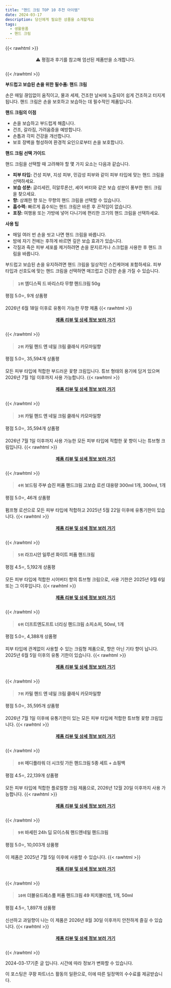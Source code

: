 ```yaml
---
title: "핸드 크림 TOP 10 추천 아이템"
date: 2024-03-17
description: 당신에게 필요한 상품을 소개할게요
tags:
  - 생활용품
  - 핸드 크림
---
```

{{< rawhtml >}}<div class="toc" style="text-align: center; height: 50px; line-height: 2;">  <p>⚠️ 평점과 후기를 참고해 엄선된 제품만을 소개합니다.<br></p></div> {{< /rawhtml >}}

**부드럽고 보습된 손을 위한 필수품: 핸드 크림**

손은 매일 끊임없이 움직이고, 물과 세제, 건조한 날씨에 노출되어 쉽게 건조하고 터지게 됩니다. 핸드 크림은 손을 보호하고 보습하는 데 필수적인 제품입니다.

**핸드 크림의 이점**

* 손을 보습하고 부드럽게 해줍니다.
* 건조, 갈라짐, 가려움증을 예방합니다.
* 손톱과 각피 건강을 개선합니다.
* 보호 장벽을 형성하여 환경적 요인으로부터 손을 보호합니다.

**핸드 크림 선택 가이드**

핸드 크림을 선택할 때 고려해야 할 몇 가지 요소는 다음과 같습니다.

* **피부 타입:** 건성 피부, 지성 피부, 민감성 피부와 같이 피부 타입에 맞는 핸드 크림을 선택하세요.
* **보습 성분:** 글리세린, 히알루론산, 셰어 버터와 같은 보습 성분이 풍부한 핸드 크림을 찾으세요.
* **향:** 상쾌한 향 또는 무향의 핸드 크림을 선택할 수 있습니다.
* **흡수력:** 빠르게 흡수되는 핸드 크림은 바른 후 끈적임이 없습니다.
* **포장:** 여행용 또는 가방에 넣어 다니기에 편리한 크기의 핸드 크림을 선택하세요.

**사용 팁**

* 매일 여러 번 손을 씻고 나면 핸드 크림을 바릅니다.
* 밤에 자기 전에는 후하게 바르면 깊은 보습 효과가 있습니다.
* 각질과 죽은 피부 세포를 제거하려면 손을 문지르거나 스크럽을 사용한 후 핸드 크림을 바릅니다.

부드럽고 보습된 손을 유지하려면 핸드 크림을 일상적인 스킨케어에 포함하세요. 피부 타입과 선호도에 맞는 핸드 크림을 선택하면 매끄럽고 건강한 손을 가질 수 있습니다.


>#### `1위` 엠디스픽 드 바리스타 무향 핸드크림 50g
평점 5.0⭐, 9개 상품평

2026년 6월 18일 이후로 유통이 가능한 무향 제품
{{< rawhtml >}}<div class="toc" style="text-align: center; height: 50px; line-height: 2;"><p><b><a href="https://link.coupang.com/re/AFFSDP?lptag=AF5033054&pageKey=7652273307&itemId=20364108632&vendorItemId=88145062116&traceid=V0-153-1f3aae0494909ff6&clickBeacon=lDSBg08HTx6GpNC5lLF5sFj32YtRqcd0VkjIB5XZzZvDXvLBG4Xc9eYgZRwlckXARIhx3frQ9fq7kYZNKE1oEt8wxr1Q6LBcV4QlBj5DAvHlMYDMUzsAPOaSIDodw98bWrWFRZAaBa9NRKOdeJm6Egx9oIpZE2GQ1ow8oujyYsIe5_AM0RwOlKcmd9bjWJXN75QWGWp--Y5hl3XucaC9Y_8-nnIMXMTt9-TKZLbaJHSuIRK6qlf9WBd5lizknS5giQnW33Njszg5hvwSMy0cPt-J2vkHy3_qgXsyOqXhOr8Pc4cBdAroFfa9O0PpFF4ondjgh1DcHLp_MxXJoWbVt2FyTrUXiA6UkU8LqGvdqBshM40iKuLzu3nY6ROBOrFNbv9utEHUxq0QCViUyG7UC7ML-PZp7KKZZEfl69ijN17sQv0nd-fhJ88I0J3WEYppjRYI1buXQsQn8zGgVjW3At5Q9P9G_EJSq4K2NXmZ6D6yReRzVpep4kdJ14thJKFuLD5dJ83LW01zgVKes4jUD4uVe4991rMYd_X8ZWErcuYl1uQCPpU6I9OstEt83OrNupOTCoQHa4Dury3coaiWCw4qxrf7o4do7ViWKLKdi7egHUZVHTYxxnJsGQ6MAQ0WXff_NwGCauwHrQ-fQWplHprP9RDcFi03ZIILy6RCYq_m9334gS1oqBBlcyf1eqFGMEBeQsk7Mn-brgPr4A-VPn50KEmDI1TwU5_Pp0bbHjvJmkHxrmtfpRvr0BXQSGzA_MMK_QTpEYU65KjsDN9GUPrUbMab2Gvh4L6Bm_6BCMHW1o1XIWw657FLfqYNybuRFGobPKDm2BvZihlUa6ZKOCAOuASdsDxkQcU_7kVONjFcOXX5HF1OaoKuZQj7_AvbzOZVWO93s9gMOVjxTIMaMOdjiMhBo8ajcSToEAY58v4qFn7s6g%3D%3D&requestid=20240317203001339267645999&token=31850C%7CMIXED">제품 리뷰 및 상세 정보 보러 가기</a></b><br></p> </div>{{< /rawhtml >}}

>#### `2위` 카밀 핸드 앤 네일 크림 클래식 카모마일향
평점 5.0⭐, 35,594개 상품평

모든 피부 타입에 적합한 부드러운 꽃향 크림입니다. 튜브 형태의 용기에 담겨 있으며 2026년 7월 1일 이후까지 사용 가능합니다.
{{< rawhtml >}}<div class="toc" style="text-align: center; height: 50px; line-height: 2;"><p><b><a href="https://link.coupang.com/re/AFFSDP?lptag=AF5033054&pageKey=6581209208&itemId=12288932420&vendorItemId=85072867800&traceid=V0-153-61fc5204549c1638&requestid=20240317203001339267645999&token=31850C%7CMIXED">제품 리뷰 및 상세 정보 보러 가기</a></b><br></p> </div>{{< /rawhtml >}}

>#### `3위` 카밀 핸드 앤 네일 크림 클래식 카모마일향
평점 5.0⭐, 35,594개 상품평

2026년 7월 1일 이후까지 사용 가능한 모든 피부 타입에 적합한 꽃 향이 나는 튜브형 크림입니다.
{{< rawhtml >}}<div class="toc" style="text-align: center; height: 50px; line-height: 2;"><p><b><a href="https://link.coupang.com/re/AFFSDP?lptag=AF5033054&pageKey=6581209208&itemId=12288952858&vendorItemId=83045014806&traceid=V0-153-61fc5204549c1638&requestid=20240317203001339267645999&token=31850C%7CMIXED">제품 리뷰 및 상세 정보 보러 가기</a></b><br></p> </div>{{< /rawhtml >}}

>#### `4위` 보드링 주부 습진 퍼퓸 핸드크림 고보습 로션 대용량 300ml 1개, 300ml, 1개
평점 5.0⭐, 46개 상품평

펌프형 로션으로 모든 피부 타입에 적합하고 2025년 5월 22일 이후에 유통기한이 있습니다.
{{< rawhtml >}}<div class="toc" style="text-align: center; height: 50px; line-height: 2;"><p><b><a href="https://link.coupang.com/re/AFFSDP?lptag=AF5033054&pageKey=7442785116&itemId=19357471204&vendorItemId=88353042463&traceid=V0-153-b94d208e5297210e&clickBeacon=sIct5Jvp348sVoAfsPyMYg33ue0V7TsJaLudF6SUsoiII0nyhqK_kxJBS0LoTNnmNDPdP_Vbsr1EgxpXQAqdZQEIot7jjDbZ_beas26AKGcKSQa2nHeGeDg1eungz8vAl1ImHaO08fuxFYZml0dTQO10fmAYiDcKYsckxzkbXrEf4SIWboVutlbHE1OXcZOMX1a_O7zKGnByHDnz0DLFh53eB5TfJ9k1RRaACXIfw79Hj9bY5mvpnY8tGDCPEb_i-wJqNk608EQzwd5_CB17EPxWoS_55bs40P4rrMrt6kMH1EblVmMW9OpUL9p5jPJpM_KwpfQ35S4bY7HMkwbUwV9cr5SmxpENTLmsYJ9lra8-jSh9JnllveX1eKFcGmROZhVBTJKhUnt0PjRC_1r86f1MTqK0q3uD3rNdnnOlLwrc8yMgpOdyfxygNB7pRoTdWwGCtwTAQUiOKNcyk1lTrbdDj_aSFG_10uOgj1z4YSes-NmP3ZA-0vCTwmdDeCIkHrNXtcDUf3Af2al4Viyvkdyws-JXizqJKblSMWW3B2q2r5nmu_05awyvd21C7_2BwpjUsyb6LLZ_msHM6O_t3vOCQ1nIwHES0j9XeZijyhGXHRXNv_mKSTEyWkkehZNrlog9XQ5XqC5G2rPn4fBjxunAs8DMF9jA3roetMjbYi974i7VNb58q_BVtdtZY_A0QM_rX0_5X_Ktg-zQhhX5FYfu8DYo8-TYb7Vjf8tnfsYFlYNCcnuMGeaV7jadeLvP0MilmHyxV_JEYy9SK_QyE9q6RBh5m4ufApwfH4vG4r0cnH8AhuV-ghA72Gt9MBvk97k9pH4AoRIvOLUiiRK0HRoEDTuH-hyc0aSzOmcg54j4rbbZde6__pg5p6Uc-gbx82X1szpgCwLfx2LaxWapicKxhHzZQ5SxBvYFNNUO_anuB18%3D&requestid=20240317203001339267645999&token=31850C%7CMIXED">제품 리뷰 및 상세 정보 보러 가기</a></b><br></p> </div>{{< /rawhtml >}}

>#### `5위` 라끄시안 일루션 화이트 퍼퓸 핸드크림
평점 4.5⭐, 5,192개 상품평

모든 피부 타입에 적합한 시어버터 향의 튜브형 크림으로, 사용 기한은 2025년 9월 6일 또는 그 이후입니다.
{{< rawhtml >}}<div class="toc" style="text-align: center; height: 50px; line-height: 2;"><p><b><a href="https://link.coupang.com/re/AFFSDP?lptag=AF5033054&pageKey=72888503&itemId=242993213&vendorItemId=3598109384&traceid=V0-153-dfd0c56d561e72ab&requestid=20240317203001339267645999&token=31850C%7CMIXED">제품 리뷰 및 상세 정보 보러 가기</a></b><br></p> </div>{{< /rawhtml >}}

>#### `6위` 더프트앤도프트 너리싱 핸드크림 소피소피, 50ml, 1개
평점 5.0⭐, 4,388개 상품평

피부 타입에 관계없이 사용할 수 있는 크림형 제품으로, 향은 아닌 기타 향이 납니다. 2025년 6월 5일 이후의 유통 기한이 있습니다.
{{< rawhtml >}}<div class="toc" style="text-align: center; height: 50px; line-height: 2;"><p><b><a href="https://link.coupang.com/re/AFFSDP?lptag=AF5033054&pageKey=6601274708&itemId=19407794438&vendorItemId=3001622768&traceid=V0-153-0c45719a63dcebc9&clickBeacon=ipHUTXXFSq7K6BpLigOEYqWajsHHkU6MqvDhymXtW5iKRHCufeqiuNW6M4_4NTz0ljql5lEaF0I9osipLw8hkw5jECeHm6Ed6YZAOWOohuPv39UpNorTA9jM9VgvfUML8D0ajkfpdHNUrhe9EDXsENjXF32KzDg-m8Sy1dk0YCUi2cz26GGjgpjAjDP0JCbeTIdLijwFdh9OIWDDqHFYI-xZC6lagXC2wo7wzkA-S5V2XTTOn384GnvoeRjlwL7dxqzSkhLJ9fOrzrZQbQkqZbrITTlQBupxCdQCDdhOyC0Ks8j5ZlaSaTd7OHrsnI_kkRmIvXJtHR6YfPqeV4BBB-7nJyD0Gk-QF7HhO0yp9a5a3Y1HOnbfsoif53Pras_nqUT_ZWVhyIFyUiFVtrkI0oUJcvFfDIRouEGpbNzTZFjQ_54K1T1HCsJNTSypbywpBhrPy1S41IJVsYWplxzcD9ga85snoYeAWhLUZ4jEvJKSCh4eVpf7_y08vvhTAZv8OShc9802OxmBIL6TUdzTOd8CUtob4SHrGo19Y06FLh08Na7vrcJozxO_DkiTRkVStrK50ETNxlK9TtyNl_5SAwfdUIg_jHTxLCtSDUaAs6nztR99-6XiSASj1YuAGQVzEsun1xFsDm_h2i7ZUF2EgpPPKAuBVQt6l8YS2eYxUIlglQ6I5ELsUYjRgkVSGtNksZPNGkvOmTHtZ3Qj9QvEehJbCQNPZrHqTFekgIPYL6QIkllS58zJ0zTGKGR2sWIRuZ72QCl8041Kk9hv63siFD-FP6vTBz1vWPMWs0loowqC8J9pFHqvcc_VNCy2fEbv9WIyB_B4r-AKQONB_5qu0bvhRXax22d08r5icn9ixoFmppyeZG3HI5JHzjFq4cvB2QAb1qO8q7JwRS77ibExDvoYnIV7VwymB6v-G7-lALHoqvkPNg%3D%3D&requestid=20240317203001339267645999&token=31850C%7CMIXED">제품 리뷰 및 상세 정보 보러 가기</a></b><br></p> </div>{{< /rawhtml >}}

>#### `7위` 카밀 핸드 앤 네일 크림 클래식 카모마일향
평점 5.0⭐, 35,595개 상품평

2026년 7월 1일 이후에 유통기한이 있는 모든 피부 타입에 적합한 튜브형 꽃향 크림입니다.
{{< rawhtml >}}<div class="toc" style="text-align: center; height: 50px; line-height: 2;"><p><b><a href="https://link.coupang.com/re/AFFSDP?lptag=AF5033054&pageKey=6581209208&itemId=18173836603&vendorItemId=85323093045&traceid=V0-153-61fc5204549c1638&requestid=20240317203001339267645999&token=31850C%7CMIXED">제품 리뷰 및 상세 정보 보러 가기</a></b><br></p> </div>{{< /rawhtml >}}

>#### `8위` 메디플라워 더 시크릿 가든 핸드크림 5종 세트 + 쇼핑백
평점 4.5⭐, 22,139개 상품평

모든 피부 타입에 적합한 플로럴향 크림 제품으로, 2026년 12월 20일 이후까지 사용 가능합니다.
{{< rawhtml >}}<div class="toc" style="text-align: center; height: 50px; line-height: 2;"><p><b><a href="https://link.coupang.com/re/AFFSDP?lptag=AF5033054&pageKey=6806257&itemId=548112633&vendorItemId=4385049232&traceid=V0-153-86b6afa9be2105a2&requestid=20240317203001339267645999&token=31850C%7CMIXED">제품 리뷰 및 상세 정보 보러 가기</a></b><br></p> </div>{{< /rawhtml >}}

>#### `9위` 바세린 24h 딥 모이스춰 핸드앤네일 핸드크림
평점 5.0⭐, 10,003개 상품평

이 제품은 2025년 7월 5일 이후에 사용할 수 있습니다.
{{< rawhtml >}}<div class="toc" style="text-align: center; height: 50px; line-height: 2;"><p><b><a href="https://link.coupang.com/re/AFFSDP?lptag=AF5033054&pageKey=7413315021&itemId=10700897764&vendorItemId=77981620045&traceid=V0-153-6bd84caa1ecfce0b&requestid=20240317203001339267645999&token=31850C%7CMIXED">제품 리뷰 및 상세 정보 보러 가기</a></b><br></p> </div>{{< /rawhtml >}}

>#### `10위` 더블유드레스룸 퍼퓸 핸드크림 49 피치블러썸, 1개, 50ml
평점 4.5⭐, 1,897개 상품평

신선하고 과일향이 나는 이 제품은 2026년 8월 30일 이후까지 안전하게 즐길 수 있습니다.
{{< rawhtml >}}<div class="toc" style="text-align: center; height: 50px; line-height: 2;"><p><b><a href="https://link.coupang.com/re/AFFSDP?lptag=AF5033054&pageKey=7048801879&itemId=472191450&vendorItemId=4180763965&traceid=V0-153-1bcddd93a0252bc0&clickBeacon=xiqOIrkW590-dX4fxvdT7NElslqnAa8xZ_Rf-hu-L_dSiN6OrtW3x1YcmCZFn9ciW9RVFMM3exPeJlSwS94PZHJ9qZlg5pH3LHBVKxK8h1bnJUF6ok14ZZLLW2ECF-6dR_4PR2xenxAhq-pq75JrVilTPZLgaCn-xF0LUdEq0b-yobLn3VvwP1PIDEYUjtuhP1CjpM_fJIx7nSb6eJee0xZcseEdMyQNBUFL3Io6SHvTlASY-Nor0qFiHyCRX7XU9sA5OvHX-DV6NXFYCvK5kaOZnBhH1kpyi1-zsrikOJyTPEYGV8D0bvDA-vJFgPJaTHRJl-PHCxZ2ZTVC96DjS6zk0krKp9RdHLroy0pcIODWLKjrAQtKvDlIeKHGnSkGCoYfi5Uj6dquh2O0d8eeTdg5MZNTymVITlCwDCJkenQ4fz2YRs7fuFQkZjPLpA550WYOvPQ4iJqucNKDvojUvTVF54qmmleNvOM2yxWdHuoAn5KEer7t1_qVrjSuKXLsc47y3xSFUZrCtd-0O6RnTCldsUErWQmJDxPTK1HB09omMDZJ-IezT5mKfOdTH9YeYLDeI5SfYGqSjQIEeSdTXt6NMba2r6x6HAssuglC93jDRO26ARmFGxpp15LZf-tgZo6lqZ_c5uq0tn_x02JLfTLxoUm9LLR9f729TWQYGVwABPjCn-OUGf-25KdtXS_7AGi8R5PRL2PJUEVs1Tf4214CSbpRX3ofG1mQVhNMHRNFTazLua_vuPmN_PQiBFWu_mooUnz701tSDScpGxsyrPiJ83BBljOWwRFrgBhWwiuM81fcW3WIgJJlI0lWjKJ0GMxsIptO3vawvj-9xqGb1ipM-bYCbpjxw-YnjLEbYdStD2m0tuMnDOfOFIBcuBaAKgrA2-r3YS6zafL0M8tNFCSwBs3h2poPsPUQMRXoep27VIbPRAs%3D&requestid=20240317203001339267645999&token=31850C%7CMIXED">제품 리뷰 및 상세 정보 보러 가기</a></b><br></p> </div>{{< /rawhtml >}}


2024-03-17기준 글 입니다.
시간에 따라 정보가 변화할 수 있습니다.

이 포스팅은 쿠팡 파트너스 활동의 일환으로, 이에 따른 일정액의 수수료를 제공받습니다.